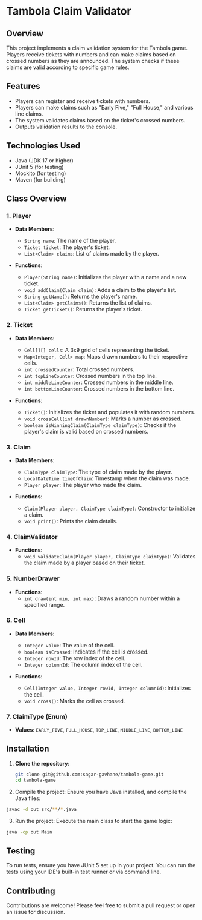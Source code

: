 # Tambola Claim Validator

## Overview

This project implements a claim validation system for the Tambola game. Players receive tickets with numbers and can
make claims based on crossed numbers as they are announced. The system checks if these claims are valid according to
specific game rules.

## Features

- Players can register and receive tickets with numbers.
- Players can make claims such as "Early Five," "Full House," and various line claims.
- The system validates claims based on the ticket's crossed numbers.
- Outputs validation results to the console.

## Technologies Used

- Java (JDK 17 or higher)
- JUnit 5 (for testing)
- Mockito (for testing)
- Maven (for building)

## Class Overview

### 1. **Player**

- **Data Members**:
    - `String name`: The name of the player.
    - `Ticket ticket`: The player's ticket.
    - `List<Claim> claims`: List of claims made by the player.

- **Functions**:
    - `Player(String name)`: Initializes the player with a name and a new ticket.
    - `void addClaim(Claim claim)`: Adds a claim to the player's list.
    - `String getName()`: Returns the player's name.
    - `List<Claim> getClaims()`: Returns the list of claims.
    - `Ticket getTicket()`: Returns the player's ticket.

### 2. **Ticket**

- **Data Members**:
    - `Cell[][] cells`: A 3x9 grid of cells representing the ticket.
    - `Map<Integer, Cell> map`: Maps drawn numbers to their respective cells.
    - `int crossedCounter`: Total crossed numbers.
    - `int topLineCounter`: Crossed numbers in the top line.
    - `int middleLineCounter`: Crossed numbers in the middle line.
    - `int bottomLineCounter`: Crossed numbers in the bottom line.

- **Functions**:
    - `Ticket()`: Initializes the ticket and populates it with random numbers.
    - `void crossCell(int drawnNumber)`: Marks a number as crossed.
    - `boolean isWinningClaim(ClaimType claimType)`: Checks if the player's claim is valid based on crossed numbers.

### 3. **Claim**

- **Data Members**:
    - `ClaimType claimType`: The type of claim made by the player.
    - `LocalDateTime timeOfClaim`: Timestamp when the claim was made.
    - `Player player`: The player who made the claim.

- **Functions**:
    - `Claim(Player player, ClaimType claimType)`: Constructor to initialize a claim.
    - `void print()`: Prints the claim details.

### 4. **ClaimValidator**

- **Functions**:
    - `void validateClaim(Player player, ClaimType claimType)`: Validates the claim made by a player based on their
      ticket.

### 5. **NumberDrawer**

- **Functions**:
    - `int draw(int min, int max)`: Draws a random number within a specified range.

### 6. **Cell**

- **Data Members**:
    - `Integer value`: The value of the cell.
    - `boolean isCrossed`: Indicates if the cell is crossed.
    - `Integer rowId`: The row index of the cell.
    - `Integer columnId`: The column index of the cell.

- **Functions**:
    - `Cell(Integer value, Integer rowId, Integer columnId)`: Initializes the cell.
    - `void cross()`: Marks the cell as crossed.

### 7. **ClaimType (Enum)**

- **Values**: `EARLY_FIVE`, `FULL_HOUSE`, `TOP_LINE`, `MIDDLE_LINE`, `BOTTOM_LINE`

## Installation

1. **Clone the repository**:
   ```bash
   git clone git@github.com:sagar-gavhane/tambola-game.git
   cd tambola-game
   ```
2. Compile the project: Ensure you have Java installed, and compile the Java files:

```bash
javac -d out src/**/*.java
```

3. Run the project: Execute the main class to start the game logic:

```bash
java -cp out Main
```

## Testing

To run tests, ensure you have JUnit 5 set up in your project. You can run the tests using your IDE's built-in test
runner or via command line.

## Contributing

Contributions are welcome! Please feel free to submit a pull request or open an issue for discussion.

